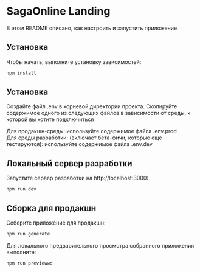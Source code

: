# SagaOnline Landing

В этом README описано, как настроить и запустить приложение.

## Установка

Чтобы начать, выполните установку зависимостей:

```bash
npm install
```

## Установка

Создайте файл .env в корневой директории проекта. Скопируйте содержимое одного из следующих файлов в зависимости от
среды, к которой вы хотите подключиться

Для продакшн-среды: используйте содержимое файла .env.prod<br>
Для среды разработки: (включает бета-фичи, которые еще тестируются): используйте содержимое файла .env.dev

## Локальный сервер разработки

Запустите сервер разработки на http://localhost:3000:

```bash
npm run dev
```

## Сборка для продакшн

Соберите приложение для продакшн:

```bash
npm run generate
```

Для локального предварительного просмотра собранного приложения выполните:

```bash
npm run previewwd
```
